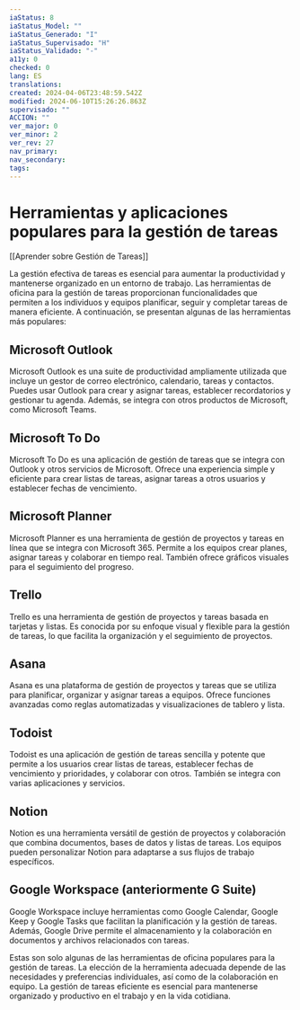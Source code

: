 ```yaml
---
iaStatus: 8
iaStatus_Model: ""
iaStatus_Generado: "I"
iaStatus_Supervisado: "H"
iaStatus_Validado: "-"
a11y: 0
checked: 0
lang: ES
translations: 
created: 2024-04-06T23:48:59.542Z
modified: 2024-06-10T15:26:26.863Z
supervisado: ""
ACCION: ""
ver_major: 0
ver_minor: 2
ver_rev: 27
nav_primary: 
nav_secondary: 
tags:
---
```

# Herramientas y aplicaciones populares para la gestión de tareas

[[Aprender sobre Gestión de Tareas]]

La gestión efectiva de tareas es esencial para aumentar la productividad y mantenerse organizado en un entorno de trabajo. Las herramientas de oficina para la gestión de tareas proporcionan funcionalidades que permiten a los individuos y equipos planificar, seguir y completar tareas de manera eficiente. A continuación, se presentan algunas de las herramientas más populares:

## **Microsoft Outlook**

Microsoft Outlook es una suite de productividad ampliamente utilizada que incluye un gestor de correo electrónico, calendario, tareas y contactos. Puedes usar Outlook para crear y asignar tareas, establecer recordatorios y gestionar tu agenda. Además, se integra con otros productos de Microsoft, como Microsoft Teams.

## **Microsoft To Do**

Microsoft To Do es una aplicación de gestión de tareas que se integra con Outlook y otros servicios de Microsoft. Ofrece una experiencia simple y eficiente para crear listas de tareas, asignar tareas a otros usuarios y establecer fechas de vencimiento.

## **Microsoft Planner**

Microsoft Planner es una herramienta de gestión de proyectos y tareas en línea que se integra con Microsoft 365. Permite a los equipos crear planes, asignar tareas y colaborar en tiempo real. También ofrece gráficos visuales para el seguimiento del progreso.

## **Trello**

Trello es una herramienta de gestión de proyectos y tareas basada en tarjetas y listas. Es conocida por su enfoque visual y flexible para la gestión de tareas, lo que facilita la organización y el seguimiento de proyectos.

## **Asana**

Asana es una plataforma de gestión de proyectos y tareas que se utiliza para planificar, organizar y asignar tareas a equipos. Ofrece funciones avanzadas como reglas automatizadas y visualizaciones de tablero y lista.

## **Todoist**

Todoist es una aplicación de gestión de tareas sencilla y potente que permite a los usuarios crear listas de tareas, establecer fechas de vencimiento y prioridades, y colaborar con otros. También se integra con varias aplicaciones y servicios.

## **Notion**

Notion es una herramienta versátil de gestión de proyectos y colaboración que combina documentos, bases de datos y listas de tareas. Los equipos pueden personalizar Notion para adaptarse a sus flujos de trabajo específicos.

## **Google Workspace (anteriormente G Suite)**

Google Workspace incluye herramientas como Google Calendar, Google Keep y Google Tasks que facilitan la planificación y la gestión de tareas. Además, Google Drive permite el almacenamiento y la colaboración en documentos y archivos relacionados con tareas.

Estas son solo algunas de las herramientas de oficina populares para la gestión de tareas. La elección de la herramienta adecuada depende de las necesidades y preferencias individuales, así como de la colaboración en equipo. La gestión de tareas eficiente es esencial para mantenerse organizado y productivo en el trabajo y en la vida cotidiana.